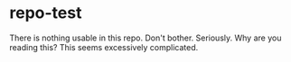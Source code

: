# repo-test
There is nothing usable in this repo. Don't bother.
Seriously. Why are you reading this?
This seems excessively complicated.
